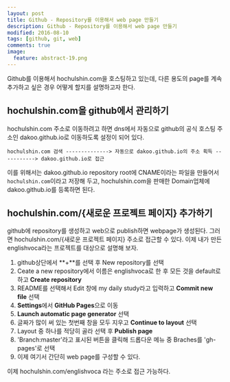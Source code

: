 ```yaml
---
layout: post
title: Github - Repository를 이용해서 web page 만들기 
description: Github - Repository를 이용해서 web page 만들기
modified: 2016-08-10
tags: [github, git, web]
comments: true
image:
  feature: abstract-19.png
---
```

Github를 이용해서 hochulshin.com을 호스팅하고 있는데, 다른 용도의 page를 계속 추가하고 싶은 경우 어떻게 할지를 설명하고자 한다. 

## hochulshin.com을 github에서 관리하기 

hochulshin.com 주소로 이동하려고 하면 dns에서 자동으로 github의 공식 호스팅 주소인 dakoo.github.io로 이동하도록 설정이 되어 있다.  

```
hochulshin.com 검색 --------------> 자동으로 dakoo.github.io의 주소 획득 -----------> dakoo.github.io로 접근 
```

이를 위해서는 dakoo.github.io repository root에 CNAME이라는 파일을 만들어서 `hochulshin.com`이라고 저장해 두고, hochulshin.com을 판매한 Domain업체에 dakoo.github.io를 등록하면 된다. 

## hochulshin.com/{새로운 프로젝트 페이지} 추가하기

github에 repository를 생성하고 web으로 publish하면 webpage가 생성된다. 그러면 hochulshin.com/{새로운 프로젝트 페이지} 주소로 접근할 수 있다. 
이제 내가 만든 englishvoca라는 프로젝트를 대상으로 설명해 보자. 

1. github상단에서 **+**를 선택 후 New repository를 선택
2. Ceate a new repository에서 이름은 englishvoca로 한 후 모든 것을 default로 하고 **Create repository** 
3. README를 선택해서 Edit 창에 my daily study라고 입력하고 **Commit new file** 선택
4. **Settings**에서 **GitHub Pages**으로 이동
5. **Launch automatic page generator** 선택
6. 글짜가 많이 써 있는 첫번째 창을 모두 지우고 **Continue to layout** 선택
7. Layout 중 하나를 적당히 골라 선택 후 **Publish page**
8. 'Branch:master'라고 표시된 버튼을 클릭해 드롭다운 메뉴 중 Braches를 'gh-pages'로 선택
9. 이제 여기서 간단히 web page를 구성할 수 있다. 

이제 hochulshin.com/englishvoca 라는 주소로 접근 가능하다. 
